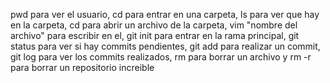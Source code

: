 pwd para ver el usuario, cd para entrar en una carpeta, ls para ver que hay en la carpeta, cd para abrir un archivo de la carpeta, vim "nombre del archivo" para escribir en el, git init para entrar en la rama principal, git status para ver si hay commits pendientes, git add para realizar un commit, git log para ver los commits realizados, rm para borrar un archivo y rm -r para borrar un repositorio increible
